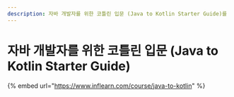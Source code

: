 ```yaml
---
description: 자바 개발자를 위한 코틀린 입문 (Java to Kotlin Starter Guide)를 정리한 내용입니다.
---
```


# 자바 개발자를 위한 코틀린 입문 (Java to Kotlin Starter Guide)

{% embed url="https://www.inflearn.com/course/java-to-kotlin" %}
